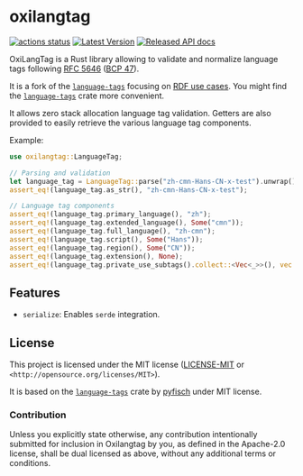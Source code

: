 oxilangtag
==========

[![actions status](https://github.com/oxigraph/oxilangtag/workflows/build/badge.svg)](https://github.com/oxigraph/oxilangtag/actions)
[![Latest Version](https://img.shields.io/crates/v/oxilangtag.svg)](https://crates.io/crates/oxilangtag)
[![Released API docs](https://docs.rs/oxilangtag/badge.svg)](https://docs.rs/oxilangtag)

OxiLangTag is a Rust library allowing to validate and normalize language tags following [RFC 5646](https://tools.ietf.org/html/rfc5646)
([BCP 47](https://tools.ietf.org/html/bcp47)).

It is a fork of the [`language-tags`](https://github.com/pyfisch/rust-language-tags/) focusing on [RDF use cases](https://www.w3.org/TR/rdf11-primer/).
You might find the [`language-tags`](https://github.com/pyfisch/rust-language-tags/) crate more convenient.

It allows zero stack allocation language tag validation.
Getters are also provided to easily retrieve the various language tag components.

Example:
```rust
use oxilangtag::LanguageTag;

// Parsing and validation
let language_tag = LanguageTag::parse("zh-cmn-Hans-CN-x-test").unwrap();
assert_eq!(language_tag.as_str(), "zh-cmn-Hans-CN-x-test");

// Language tag components
assert_eq!(language_tag.primary_language(), "zh");
assert_eq!(language_tag.extended_language(), Some("cmn"));
assert_eq!(language_tag.full_language(), "zh-cmn");
assert_eq!(language_tag.script(), Some("Hans"));
assert_eq!(language_tag.region(), Some("CN"));
assert_eq!(language_tag.extension(), None);
assert_eq!(language_tag.private_use_subtags().collect::<Vec<_>>(), vec!["test"]);
```

## Features
- `serialize`: Enables `serde` integration. 

## License

This project is licensed under the MIT license ([LICENSE-MIT](LICENSE-MIT) or `<http://opensource.org/licenses/MIT>`).

It is based on the [`language-tags`](https://github.com/pyfisch/rust-language-tags/) crate by [pyfisch](https://github.com/pyfisch) under MIT license.


### Contribution

Unless you explicitly state otherwise, any contribution intentionally submitted for inclusion in Oxilangtag by you, as defined in the Apache-2.0 license, shall be dual licensed as above, without any additional terms or conditions.
